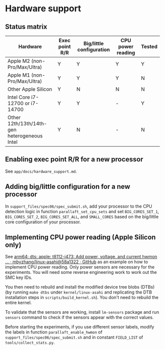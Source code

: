 # Hardware support

## Status matrix

| Hardware                                     | Exec point R/R | Big/little configuration | CPU power reading | Tested |
| -------------------------------------------- | -------------- | ------------------------ | ----------------- | ------ |
| Apple M2 (non-Pro/Max/Ultra)                 | Y              | Y                        | Y                 | Y      |
| Apple M1 (non-Pro/Max/Ultra)                 | Y              | Y                        | Y                 | N      |
| Other Apple Silicon                          | Y              | N                        | N                 | N      |
| Intel Core i7-12700 or i7-14700              | Y              | Y                        | -                 | Y      |
| Other 12th/13th/14th-gen heterogeneous Intel | Y              | N                        | -                 | N      |

## Enabling exec point R/R for a new processor

See `app/docs/hardware_support.md`.

## Adding big/little configuration for a new processor

In `support_files/spec06/spec_submit.sh`, add your processor to the CPU detection logic in function `parallaft_set_cpu_sets` and set `BIG_CORES_SET_1`, `BIG_CORES_SET_2`, `BIG_CORES_SET_ALL`, and `SMALL_CORES` based on the big/little core configuration of your processor.

## Implementing CPU power reading (Apple Silicon only)

See [arm64: dts: apple: t8112-j473: Add power, voltage, and current hwmon … · mbyzhang/linux-asahi@58a1322 · GitHub](https://github.com/mbyzhang/linux-asahi/commit/58a13220f4f08aedae903ae4f815f691fe7a158c) as an example on how to implement CPU power reading. Only power sensors are necessary for the experiments. You will need some reverse engineering work to work out the SMC key IDs.

You then need to rebuild and install the modified device tree blobs (DTBs) (by running `make dtbs` under `kernel/linux-asahi` and replicating the DTB installation steps in `scripts/build_kernel.sh`). You don't need to rebuild the entire kernel.

To validate that the sensors are working, install `lm-sensors` package and run `sensors` command to check if the sensors appear with the correct values.

Before starting the experiments, if you use different sensor labels, modify the labels in function `parallaft_enable_hwmon` of `support_files/spec06/spec_submit.sh` and in constant `FIELD_LIST` of `tools/collect_stats.py`.
